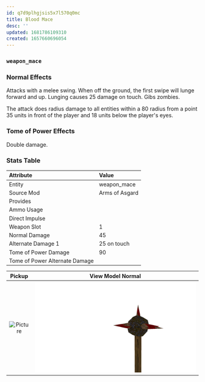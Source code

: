 ```yaml
---
id: q7d9plhgjsis5x7l570q0mc
title: Blood Mace
desc: ''
updated: 1681786109310
created: 1657660696054
---
```

### `weapon_mace`

### Normal Effects
Attacks with a melee swing.  When off the ground, the first swipe will lunge
forward and up.  Lunging causes 25 damage on touch.  Gibs zombies.

The attack does radius damage to all entities within a 80 radius from a point
35 units in front of the player and 18 units below the player's eyes.

### Tome of Power Effects
Double damage.

### Stats Table

|Attribute                     |Value         |
|:-----------------------------|:-------------|
|Entity                        |weapon_mace   |
|Source Mod                    |Arms of Asgard|
|Provides                      |              |
|Ammo Usage                    |              |
|Direct Impulse                |              |
|Weapon Slot                   |1             |
|Normal Damage                 |45            |
|Alternate Damage 1            |25 on touch   |
|Tome of Power Damage          |90            |
|Tome of Power Alternate Damage|              |

|Pickup|View Model Normal|
|:---:|:---:|
![Picture](assets/img/weapon_mace.png)|![Picture](assets/img/v_mace.png)|